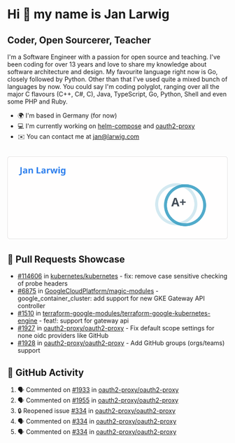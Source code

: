 # Hi 👋 my name is Jan Larwig

## Coder, Open Sourcerer, Teacher

I'm a Software Engineer with a passion for open source and teaching. I've been coding for over 13 years and love to share my knowledge about software architecture and design. My favourite language right now is Go, closely followed by Python. Other than that I've used quite a mixed bunch of languages by now. You could say I'm coding polyglot, ranging over all the major C flavours (C++, C#, C), Java, TypeScript, Go, Python, Shell and even some PHP and Ruby.

- 🌍 I'm based in Germany (for now)
- 💻 I'm currently working on [helm-compose](https://seacrew.github.io/helm-compose/) and [oauth2-proxy](https://github.com/oauth2-proxy/oauth2-proxy)
- ✉️ You can contact me at [jan@larwig.com](mailto:jan@larwig.com)

<br>

<a href="https://github.com/anuraghazra/github-readme-stats">
  <picture>
    <source
      srcset="https://raw.githubusercontent.com/tuunit/tuunit/main/general_dark.svg" 
      media="(prefers-color-scheme: dark)" 
    />
    <source
      srcset="https://raw.githubusercontent.com/tuunit/tuunit/main/general_light.svg" 
      media="(prefers-color-scheme: light), (prefers-color-scheme: no-preference)" 
    />
    <img src="https://raw.githubusercontent.com/tuunit/tuunit/main/general_light.svg" />
  </picture>
</a>

## 🔧 Pull Requests Showcase

- [#114606](https://github.com/kubernetes/kubernetes/issues/114606) in [kubernetes/kubernetes](https://github.com/kubernetes/kubernetes) - fix: remove case sensitive checking of probe headers
- [#6875](https://github.com/GoogleCloudPlatform/magic-modules/pull/6875) in [GoogleCloudPlatform/magic-modules](https://github.com/GoogleCloudPlatform/magic-modules) - google_container_cluster: add support for new GKE Gateway API controller
- [#1510](https://github.com/terraform-google-modules/terraform-google-kubernetes-engine/pull/1510) in [terraform-google-modules/terraform-google-kubernetes-engine](https://github.com/terraform-google-modules/terraform-google-kubernetes-engine) - feat!: support for gateway api
- [#1927](https://github.com/oauth2-proxy/oauth2-proxy/issues/1927) in [oauth2-proxy/oauth2-proxy](https://github.com/oauth2-proxy/oauth2-proxy) - Fix default scope settings for none oidc providers like GitHub
- [#1928](https://github.com/oauth2-proxy/oauth2-proxy/issues/1928) in [oauth2-proxy/oauth2-proxy](https://github.com/oauth2-proxy/oauth2-proxy) - Add GitHub groups (orgs/teams) support

## 🔔 GitHub Activity

<!--START_SECTION:activity-->
1. 🗣 Commented on [#1933](https://github.com/oauth2-proxy/oauth2-proxy/pull/1933#issuecomment-1712649120) in [oauth2-proxy/oauth2-proxy](https://github.com/oauth2-proxy/oauth2-proxy)
2. 🗣 Commented on [#1955](https://github.com/oauth2-proxy/oauth2-proxy/pull/1955#issuecomment-1712647235) in [oauth2-proxy/oauth2-proxy](https://github.com/oauth2-proxy/oauth2-proxy)
3. 🔒 Reopened issue [#334](https://github.com/oauth2-proxy/oauth2-proxy/issues/334) in [oauth2-proxy/oauth2-proxy](https://github.com/oauth2-proxy/oauth2-proxy)
4. 🗣 Commented on [#334](https://github.com/oauth2-proxy/oauth2-proxy/issues/334#issuecomment-1712546843) in [oauth2-proxy/oauth2-proxy](https://github.com/oauth2-proxy/oauth2-proxy)
5. 🗣 Commented on [#334](https://github.com/oauth2-proxy/oauth2-proxy/issues/334#issuecomment-1712544574) in [oauth2-proxy/oauth2-proxy](https://github.com/oauth2-proxy/oauth2-proxy)
<!--END_SECTION:activity-->
